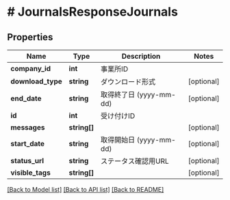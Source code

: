 # # JournalsResponseJournals

## Properties

Name | Type | Description | Notes
------------ | ------------- | ------------- | -------------
**company_id** | **int** | 事業所ID |
**download_type** | **string** | ダウンロード形式 | [optional]
**end_date** | **string** | 取得終了日 (yyyy-mm-dd) | [optional]
**id** | **int** | 受け付けID |
**messages** | **string[]** |  | [optional]
**start_date** | **string** | 取得開始日 (yyyy-mm-dd) | [optional]
**status_url** | **string** | ステータス確認用URL | [optional]
**visible_tags** | **string[]** |  | [optional]

[[Back to Model list]](../../README.md#models) [[Back to API list]](../../README.md#endpoints) [[Back to README]](../../README.md)
